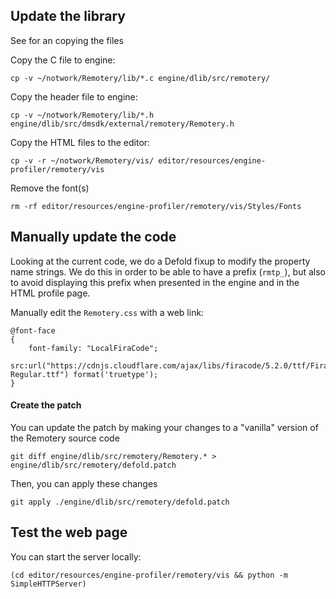 
## Update the library

See [](./update.sh) for an copying the files

Copy the C file to engine:

    cp -v ~/notwork/Remotery/lib/*.c engine/dlib/src/remotery/

Copy the header file to engine:

    cp -v ~/notwork/Remotery/lib/*.h engine/dlib/src/dmsdk/external/remotery/Remotery.h


Copy the HTML files to the editor:

    cp -v -r ~/notwork/Remotery/vis/ editor/resources/engine-profiler/remotery/vis

Remove the font(s)

    rm -rf editor/resources/engine-profiler/remotery/vis/Styles/Fonts


## Manually update the code

Looking at the current code, we do a Defold fixup to modify the property name strings.
We do this in order to be able to have a prefix (`rmtp_`), but also to avoid displaying this prefix
when presented in the engine and in the HTML profile page.

Manually edit the `Remotery.css` with a web link:

    @font-face
    {
        font-family: "LocalFiraCode";
        src:url("https://cdnjs.cloudflare.com/ajax/libs/firacode/5.2.0/ttf/FiraCode-Regular.ttf") format('truetype');
    }

#### Create the patch

You can update the patch by making your changes to a "vanilla" version of the Remotery source code

    git diff engine/dlib/src/remotery/Remotery.* > engine/dlib/src/remotery/defold.patch

Then, you can apply these changes

    git apply ./engine/dlib/src/remotery/defold.patch

## Test the web page

You can start the server locally:

    (cd editor/resources/engine-profiler/remotery/vis && python -m SimpleHTTPServer)

